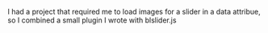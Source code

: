 I had a project that required me to load images for a slider in a data attribue, so I combined a small plugin I wrote with blslider.js